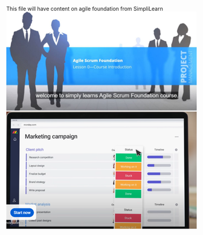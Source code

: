 This file will have content on agile foundation from SimpliLearn
![Slide1_Welcome](Slide1_Welcome.JPG)
![Hello](2023-01-04-19-05-50.png)

